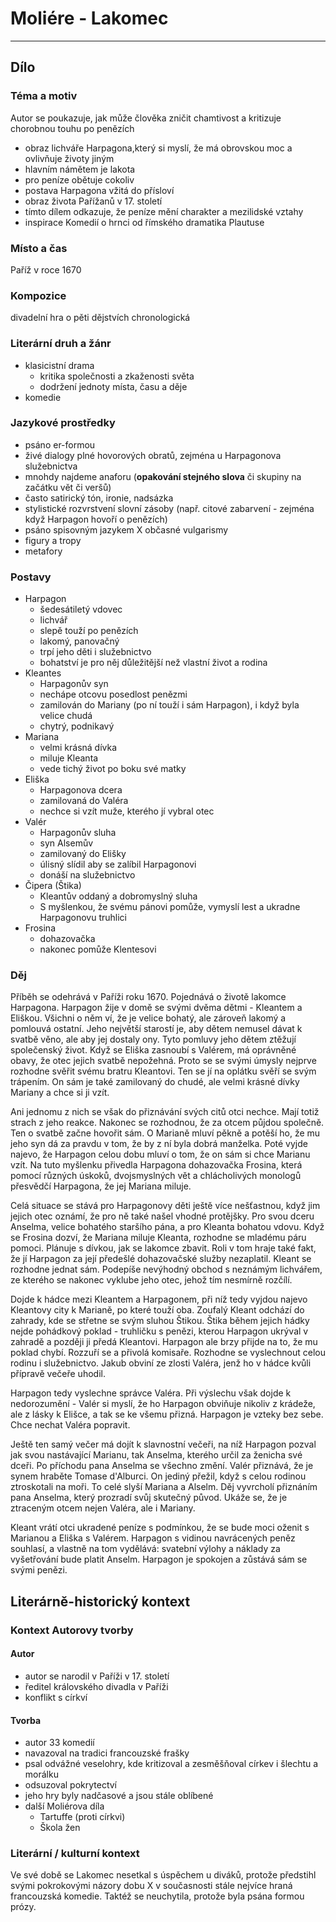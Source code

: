 # Moliére - Lakomec

----------

## Dílo

### Téma a motiv
Autor se poukazuje, jak může člověka zničit chamtivost a kritizuje chorobnou touhu po penězích

-	obraz lichváře Harpagona,který si myslí, že má obrovskou moc a ovlivňuje životy jiným
-	hlavním námětem je lakota
-	pro peníze obětuje cokoliv
-	postava Harpagona vžitá do přísloví
-	obraz života Pařížanů v 17. století
-	tímto dílem odkazuje, že peníze mění charakter a mezilidské vztahy
-	inspirace Komedií o hrnci od římského dramatika Plautuse

### Místo a čas
Paříž v roce 1670

### Kompozice
divadelní hra o pěti dějstvích
chronologická

### Literární druh a žánr
- klasicistní drama
	- kritika společnosti a zkaženosti světa
	- dodržení jednoty místa, času a děje
- komedie

### Jazykové prostředky
- psáno er-formou
- živé dialogy plné hovorových obratů, zejména u Harpagonova služebnictva
- mnohdy najdeme anaforu (**opakování stejného slova** či skupiny na začátku vět či veršů)
- často satirický tón, ironie, nadsázka
- stylistické rozvrstvení slovní zásoby (např. citové zabarvení - zejména když Harpagon hovoří o penězích)
- psáno spisovným jazykem X občasné vulgarismy
- figury a tropy
- metafory

### Postavy
- Harpagon
	- šedesátiletý vdovec
	- lichvář
	- slepě touží po penězích
	- lakomý, panovačný
	- trpí jeho děti i služebnictvo
	- bohatství je pro něj důležitější než vlastní život a rodina
- Kleantes
	- Harpagonův syn
	- nechápe otcovu posedlost penězmi
	- zamilován do Mariany (po ní touží i sám Harpagon), i když byla velice chudá
	- chytrý, podnikavý
- Mariana
	- velmi krásná dívka
	- miluje Kleanta
	- vede tichý život po boku své matky
- Eliška
	- Harpagonova dcera
	- zamilovaná do Valéra
	- nechce si vzít muže, kterého jí vybral otec
- Valér
	- Harpagonův sluha
	- syn Alsemův
	- zamilovaný do Elišky
	- úlisný slídil aby se zalíbil Harpagonovi
	- donáší na služebnictvo
- Čipera (Štika)
	- Kleantův oddaný a dobromyslný sluha
	- S myšlenkou, že svému pánovi pomůže, vymyslí lest a ukradne Harpagonovu truhlici
- Frosina
	- dohazovačka
	- nakonec pomůže Klentesovi

### Děj
Příběh se odehrává v Paříži roku 1670. Pojednává o životě lakomce Harpagona. Harpagon žije v domě se svými dvěma dětmi - Kleantem a Eliškou. Všichni o něm ví, že je velice bohatý, ale zároveň lakomý a pomlouvá ostatní. Jeho největší starostí je, aby dětem nemusel dávat k svatbě věno, ale aby jej dostaly ony. Tyto pomluvy jeho dětem ztěžují společenský život.
Když se Eliška zasnoubí s Valérem, má oprávněné obavy, že otec jejich svatbě nepožehná. Proto se se svými úmysly nejprve rozhodne svěřit svému bratru Kleantovi. Ten se jí na oplátku svěří se svým trápením. On sám je také zamilovaný do chudé, ale velmi krásné dívky Mariany a chce si ji vzít.

Ani jednomu z nich se však do přiznávání svých citů otci nechce. Mají totiž strach z jeho reakce. Nakonec se rozhodnou, že za otcem půjdou společně. Ten o svatbě začne hovořit sám. O Marianě mluví pěkně a potěší ho, že mu jeho syn dá za pravdu v tom, že by z ní byla dobrá manželka. Poté vyjde najevo, že Harpagon celou dobu mluví o tom, že on sám si chce Marianu vzít. Na tuto myšlenku přivedla Harpagona dohazovačka Frosina, která pomocí různých úskoků, dvojsmyslných vět a chlácholivých monologů přesvědčí Harpagona, že jej Mariana miluje.

Celá situace se stává pro Harpagonovy děti ještě více nešťastnou, když jim jejich otec oznámí, že pro ně také našel vhodné protějšky. Pro svou dceru Anselma, velice bohatého staršího pána, a pro Kleanta bohatou vdovu.
Když se Frosina dozví, že Mariana miluje Kleanta, rozhodne se mladému páru pomoci. Plánuje s dívkou, jak se lakomce zbavit. Roli v tom hraje také fakt, že jí Harpagon za její předešlé dohazovačské služby nezaplatil.
Kleant se rozhodne jednat sám. Podepíše nevýhodný obchod s neznámým lichvářem, ze kterého se nakonec vyklube jeho otec, jehož tím nesmírně rozčílí.

Dojde k hádce mezi Kleantem a Harpagonem, při níž tedy vyjdou najevo Kleantovy city k Marianě, po které touží oba.
Zoufalý Kleant odchází do zahrady, kde se střetne se svým sluhou Štikou. Štika během jejich hádky nejde pohádkový poklad - truhličku s penězi, kterou Harpagon ukrýval v zahradě a později ji předá Kleantovi. Harpagon ale brzy přijde na to, že mu poklad chybí. Rozzuří se a přivolá komisaře. Rozhodne se vyslechnout celou rodinu i služebnictvo. Jakub obviní ze zlosti Valéra, jenž ho v hádce kvůli přípravě večeře uhodil.

Harpagon tedy vyslechne správce Valéra. Při výslechu však dojde k nedorozumění - Valér si myslí, že ho Harpagon obviňuje nikoliv z krádeže, ale z lásky k Elišce, a tak se ke všemu přizná. Harpagon je vzteky bez sebe. Chce nechat Valéra popravit.

Ještě ten samý večer má dojít k slavnostní večeři, na níž Harpagon pozval jak svou nastávající Marianu, tak Anselma, kterého určil za ženicha své dceři. Po příchodu pana Anselma se všechno změní.
Valér přiznává, že je synem hraběte Tomase d'Alburci. On jediný přežil, když s celou rodinou ztroskotali na moři. To celé slyší Mariana a Alselm. Děj vyvrcholí přiznáním pana Anselma, který prozradí svůj skutečný původ. Ukáže se, že je ztraceným otcem nejen Valéra, ale i Mariany.

Kleant vrátí otci ukradené peníze s podmínkou, že se bude moci oženit s Marianou a Eliška s Valérem. Harpagon s vidinou navrácených peněz souhlasí, a vlastně na tom vydělává: svatební výlohy a náklady za vyšetřování bude platit Anselm. Harpagon je spokojen a zůstává sám se svými penězi.


## Literárně-historický kontext

### Kontext Autorovy tvorby

#### Autor
- autor se narodil v Paříži v 17. století
- ředitel královského divadla v Paříži
- konflikt s církví

#### Tvorba
- autor 33 komedií
- navazoval na tradici francouzské frašky
- psal odvážné veselohry, kde kritizoval a zesměšňoval církev i šlechtu a morálku
- odsuzoval pokrytectví
- jeho hry byly nadčasové a jsou stále oblíbené
- další Moliérova díla
	- Tartuffe (proti církvi)
	- Škola žen

### Literární / kulturní kontext
Ve své době se Lakomec nesetkal s úspěchem u diváků, protože předstihl svými pokrokovými názory dobu X v současnosti stále nejvíce hraná francouzská komedie.
Taktéž se neuchytila, protože byla psána formou prózy.
